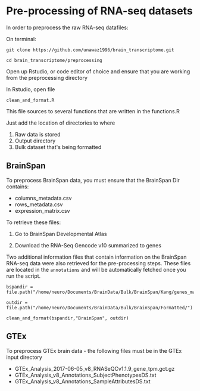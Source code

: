 # Pre-processing of RNA-seq datasets 

In order to preprocess the raw RNA-seq datafiles: 

On terminal:

```
git clone https://github.com/unawaz1996/brain_transcriptome.git

cd brain_transcriptome/preprocessing 
```

Open up Rstudio, or code editor of choice and ensure that you are working from the preprocessing directory 

In Rstudio, open file 

```
clean_and_format.R
```

This file sources to several functions that are written in the functions.R 


Just add the location of directories to where 
1) Raw data is stored 
2) Output directory 
3) Bulk dataset that's being formatted 

## BrainSpan

To preprocess BrainSpan data, you must ensure that the BrainSpan Dir contains:

* columns_metadata.csv
* rows_metadata.csv
* expression_matrix.csv

To retrieve these files: 

1) Go to BrainSpan Developmental Atlas 

2) Download the RNA-Seq Gencode v10 summarized to genes 

Two additional information files that contain information on the BrainSpan RNA-seq data were also retrieved for the pre-processing steps. These files are located in the `annotations` and will be automatically fetched once you run the script.  

```{r}
bspandir = file.path("/home/neuro/Documents/BrainData/Bulk/BrainSpan/Kang/genes_matrix_csv")

outdir = file.path("/home/neuro/Documents/BrainData/Bulk/BrainSpan/Formatted/")

clean_and_format(bspandir,"BrainSpan", outdir)
```

## GTEx 

To preprocess GTEx brain data - the following files must be in the GTEx input directory

* GTEx_Analysis_2017-06-05_v8_RNASeQCv1.1.9_gene_tpm.gct.gz 
* GTEx_Analysis_v8_Annotations_SubjectPhenotypesDS.txt 
* GTEx_Analysis_v8_Annotations_SampleAttributesDS.txt




